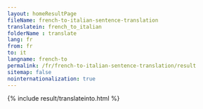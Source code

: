 ```yaml
---
layout: homeResultPage
fileName: french-to-italian-sentence-translation
translatein: french_to_italian
folderName : translate
lang: fr
from: fr
to: it
langname: french-to
permalink: /fr/french-to-italian-sentence-translation/result
sitemap: false
nointernationalization: true
---
```

{% include result/translateinto.html %}

<script src="/js/result/translation.js" data-foldername="{{page.folderName}}" data-lang="{{page.lang}}"></script>
